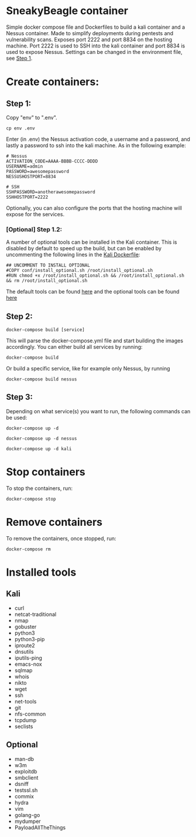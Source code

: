 # SneakyBeagle container
Simple docker compose file and Dockerfiles to build a kali container and a Nessus container. Made to simplify deployments during pentests and vulnerability scans. Exposes port 2222 and port 8834 on the hosting machine. Port 2222 is used to SSH into the kali container and port 8834 is used to expose Nessus. Settings can be changed in the environment file, see [Step 1](#step-1).

# Create containers:
## Step 1:
Copy "env" to ".env".
```
cp env .env
```
Enter (in .env) the Nessus activation code, a username and a password, and lastly a password to ssh into the kali machine. As in the following example:
```
# Nessus
ACTIVATION_CODE=AAAA-BBBB-CCCC-DDDD
USERNAME=admin
PASSWORD=awesomepassword
NESSUSHOSTPORT=8834

# SSH
SSHPASSWORD=anotherawesomepassword
SSHHOSTPORT=2222
```
Optionally, you can also configure the ports that the hosting machine will expose for the services.

### [Optional] Step 1.2:
A number of optional tools can be installed in the Kali container. This is disabled by default to speed up the build, but can be enabled by uncommenting the following lines in the [Kali Dockerfile](kali/Dockerfile):
```
## UNCOMMENT TO INSTALL OPTIONAL
#COPY conf/install_optional.sh /root/install_optional.sh
#RUN chmod +x /root/install_optional.sh && /root/install_optional.sh && rm /root/install_optional.sh
```
The default tools can be found [here](#kali) and the optional tools can be found [here](#optional)

## Step 2:
```
docker-compose build [service]
```
This will parse the docker-compose.yml file and start building the images accordingly. You can either build all services by running:
```
docker-compose build
```
Or build a specific service, like for example only Nessus, by running
```
docker-compose build nessus
```

## Step 3:
Depending on what service(s) you want to run, the following commands can be used:
```
docker-compose up -d
```
```
docker-compose up -d nessus
```
```
docker-compose up -d kali
```

# Stop containers
To stop the containers, run:
```
docker-compose stop
```

# Remove containers
To remove the containers, once stopped, run:
```
docker-compose rm
```

# Installed tools

## Kali
- curl
- netcat-traditional
- nmap
- gobuster
- python3
- python3-pip
- iproute2
- dnsutils
- iputils-ping
- emacs-nox
- sqlmap
- whois
- nikto
- wget
- ssh
- net-tools
- git
- nfs-common
- tcpdump
- seclists

## Optional
- man-db
- w3m
- exploitdb
- smbclient
- dsniff
- testssl.sh
- commix
- hydra
- vim
- golang-go
- mydumper
- PayloadAllTheThings
